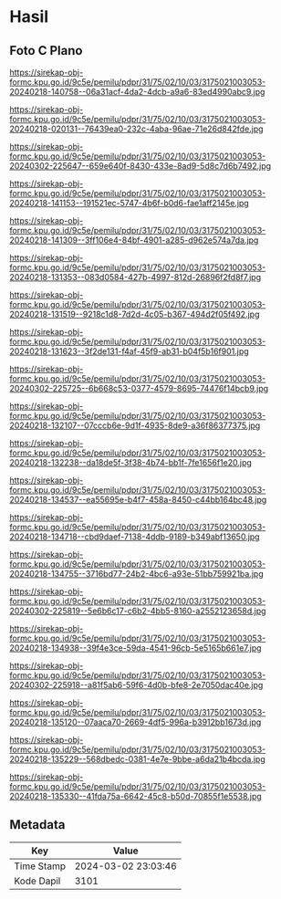 # Hasil

## Foto C Plano

https://sirekap-obj-formc.kpu.go.id/9c5e/pemilu/pdpr/31/75/02/10/03/3175021003053-20240218-140758--06a31acf-4da2-4dcb-a9a6-83ed4990abc9.jpg

https://sirekap-obj-formc.kpu.go.id/9c5e/pemilu/pdpr/31/75/02/10/03/3175021003053-20240218-020131--76439ea0-232c-4aba-96ae-71e26d842fde.jpg

https://sirekap-obj-formc.kpu.go.id/9c5e/pemilu/pdpr/31/75/02/10/03/3175021003053-20240302-225647--659e640f-8430-433e-8ad9-5d8c7d6b7492.jpg

https://sirekap-obj-formc.kpu.go.id/9c5e/pemilu/pdpr/31/75/02/10/03/3175021003053-20240218-141153--191521ec-5747-4b6f-b0d6-fae1aff2145e.jpg

https://sirekap-obj-formc.kpu.go.id/9c5e/pemilu/pdpr/31/75/02/10/03/3175021003053-20240218-141309--3ff106e4-84bf-4901-a285-d962e574a7da.jpg

https://sirekap-obj-formc.kpu.go.id/9c5e/pemilu/pdpr/31/75/02/10/03/3175021003053-20240218-131353--083d0584-427b-4997-812d-26896f2fd8f7.jpg

https://sirekap-obj-formc.kpu.go.id/9c5e/pemilu/pdpr/31/75/02/10/03/3175021003053-20240218-131519--9218c1d8-7d2d-4c05-b367-494d2f05f492.jpg

https://sirekap-obj-formc.kpu.go.id/9c5e/pemilu/pdpr/31/75/02/10/03/3175021003053-20240218-131623--3f2de131-f4af-45f9-ab31-b04f5b16f901.jpg

https://sirekap-obj-formc.kpu.go.id/9c5e/pemilu/pdpr/31/75/02/10/03/3175021003053-20240302-225725--6b668c53-0377-4579-8695-74476f14bcb9.jpg

https://sirekap-obj-formc.kpu.go.id/9c5e/pemilu/pdpr/31/75/02/10/03/3175021003053-20240218-132107--07cccb6e-9d1f-4935-8de9-a36f86377375.jpg

https://sirekap-obj-formc.kpu.go.id/9c5e/pemilu/pdpr/31/75/02/10/03/3175021003053-20240218-132238--da18de5f-3f38-4b74-bb1f-7fe1656f1e20.jpg

https://sirekap-obj-formc.kpu.go.id/9c5e/pemilu/pdpr/31/75/02/10/03/3175021003053-20240218-134537--ea55695e-b4f7-458a-8450-c44bb164bc48.jpg

https://sirekap-obj-formc.kpu.go.id/9c5e/pemilu/pdpr/31/75/02/10/03/3175021003053-20240218-134718--cbd9daef-7138-4ddb-9189-b349abf13650.jpg

https://sirekap-obj-formc.kpu.go.id/9c5e/pemilu/pdpr/31/75/02/10/03/3175021003053-20240218-134755--3716bd77-24b2-4bc6-a93e-51bb759921ba.jpg

https://sirekap-obj-formc.kpu.go.id/9c5e/pemilu/pdpr/31/75/02/10/03/3175021003053-20240302-225819--5e6b6c17-c6b2-4bb5-8160-a2552123658d.jpg

https://sirekap-obj-formc.kpu.go.id/9c5e/pemilu/pdpr/31/75/02/10/03/3175021003053-20240218-134938--39f4e3ce-59da-4541-96cb-5e5165b661e7.jpg

https://sirekap-obj-formc.kpu.go.id/9c5e/pemilu/pdpr/31/75/02/10/03/3175021003053-20240302-225918--a81f5ab6-59f6-4d0b-bfe8-2e7050dac40e.jpg

https://sirekap-obj-formc.kpu.go.id/9c5e/pemilu/pdpr/31/75/02/10/03/3175021003053-20240218-135120--07aaca70-2669-4df5-996a-b3912bb1673d.jpg

https://sirekap-obj-formc.kpu.go.id/9c5e/pemilu/pdpr/31/75/02/10/03/3175021003053-20240218-135229--568dbedc-0381-4e7e-9bbe-a6da21b4bcda.jpg

https://sirekap-obj-formc.kpu.go.id/9c5e/pemilu/pdpr/31/75/02/10/03/3175021003053-20240218-135330--41fda75a-6642-45c8-b50d-70855f1e5538.jpg


## Metadata

| Key        | Value               |
| ---------- | ------------------- |
| Time Stamp | 2024-03-02 23:03:46 |
| Kode Dapil | 3101                |



